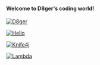 #### Welcome to D8ger's coding world!

[![D8ger](https://github-readme-stats.vercel.app/api?username=caofanCPU&show_icons=true&theme=tokyonight)](https://github.com/caofanCPU/D8gerAutoCode)

[![Hello](https://github-readme-stats.vercel.app/api/pin/?username=caofanCPU&show_owner=true&repo=hello-algorithm)](https://github.com/caofanCPU/hello-algorithm)

[![Knife4j](https://github-readme-stats.vercel.app/api/pin/?username=caofanCPU&show_owner=true&repo=knife4j)](https://github.com/caofanCPU/knife4j)

[![Lambda](https://github-readme-stats.vercel.app/api/pin/?username=caofanCPU&show_owner=true&repo=JavaLambdaInternals)](https://github.com/caofanCPU/JavaLambdaInternals)

